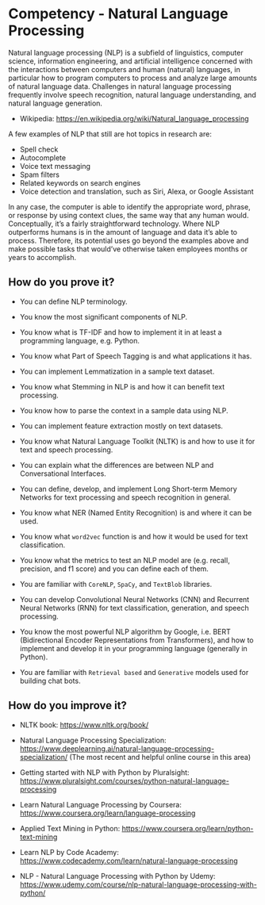 # Competency - Natural Language Processing

Natural language processing (NLP) is a subfield of linguistics, computer science, information engineering, and artificial intelligence concerned with the interactions between computers and human (natural) languages, in particular how to program computers to process and analyze large amounts of natural language data.
Challenges in natural language processing frequently involve speech recognition, natural language understanding, and natural language generation.

* Wikipedia: https://en.wikipedia.org/wiki/Natural_language_processing

A few examples of NLP that still are hot topics in research are:

- Spell check
- Autocomplete
- Voice text messaging
- Spam filters
- Related keywords on search engines
- Voice detection and translation, such as Siri, Alexa, or Google Assistant

In any case, the computer is able to identify the appropriate word, phrase, or response by using context clues, the same way that any human would. Conceptually, it’s a fairly straightforward technology.
Where NLP outperforms humans is in the amount of language and data it’s able to process. Therefore, its potential uses go beyond the examples above and make possible tasks that would’ve otherwise taken employees months or years to accomplish.

## How do you prove it?

* You can define NLP terminology.

* You know the most significant components of NLP.

* You know what is TF-IDF and how to implement it in at least a programming language, e.g. Python.

* You know what Part of Speech Tagging is and what applications it has.

* You can implement Lemmatization in a sample text dataset.

* You know what Stemming in NLP is and how it can benefit text processing.

* You know how to parse the context in a sample data using NLP.

* You can implement feature extraction mostly on text datasets.

* You know what Natural Language Toolkit (NLTK) is and how to use it for text and speech processing.

* You can explain what the differences are between NLP and Conversational Interfaces.

* You can define, develop, and implement Long Short-term Memory Networks for text processing and speech recognition in general.

* You know what NER (Named Entity Recognition) is and where it can be used.

* You know what `word2vec` function is and how it would be used for text classification.

* You know what the metrics to test an NLP model are (e.g. recall, precision, and f1 score) and you can define each of them.

* You are familiar with `CoreNLP`, `SpaCy`, and `TextBlob` libraries.

* You can develop Convolutional Neural Networks (CNN) and Recurrent Neural Networks (RNN) for text classification, generation, and speech processing.

* You know the most powerful NLP algorithm by Google, i.e. BERT (Bidirectional Encoder Representations from Transformers), and how to implement and develop it in your programming language (generally in Python).

* You are familiar with `Retrieval based` and `Generative` models used for building chat bots.

## How do you improve it?

* NLTK book: https://www.nltk.org/book/

* Natural Language Processing Specialization: https://www.deeplearning.ai/natural-language-processing-specialization/ (The most recent and helpful online course in this area)

* Getting started with NLP with Python by Pluralsight: https://www.pluralsight.com/courses/python-natural-language-processing

* Learn Natural Language Processing by Coursera: https://www.coursera.org/learn/language-processing

* Applied Text Mining in Python: https://www.coursera.org/learn/python-text-mining

* Learn NLP by Code Academy: https://www.codecademy.com/learn/natural-language-processing

* NLP - Natural Language Processing with Python by Udemy: https://www.udemy.com/course/nlp-natural-language-processing-with-python/
